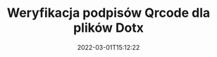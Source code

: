 ---
############################# Static ############################
layout: "auto-gen-signature"
date: 2022-03-01T15:12:22
draft: false
operation: Verify
signaturetype: Qrcode
fileformat: Dotx
productName: .NET
lang: pl
productCode: net
otherformats: pdf doc docx docm dot dotm dotx odt ott rtf xls xlsx xlsm xlsb csv ods ots xltx xltm ppt pptx pps ppsx odp otp potx potm pptm ppsm png jpg bmp gif tiff svg webp wmf
breadcrumb: Put Qrcode signature on Dotx for C#

############################# Head ############################
head_title: "Weryfikacja podpisów Qrcode dla plików Dotx przez C#"
head_description: "Użyj tylko kilku wierszy kodu .NET, aby zweryfikować dokumenty Dotx i ich podpisy Qrcode."

############################# Header ############################
title: "Weryfikacja podpisów Qrcode dla plików Dotx"
description: "Interfejs API dla .NET umożliwia weryfikację podpisów Qrcode w dokumentach Dotx. Weryfikacja podpisów elektronicznych w dokumentach Dotx może być przeprowadzona szybko i łatwo."
bg_image: "https://cms.admin.containerize.com/templates/aspose/App_Themes/V3/images/bg/header1.png"
bg_overlay: false
button:
    enable: true

############################# SubMenu ############################
submenu:
    enable: true

    left:
        img_alt: "GroupDocs.Signature for .NET"
        image: "https://cms.admin.containerize.com/templates/groupdocs/images/product-logos/90x90-noborder/groupdocs-signature-net.png"
        product: "GroupDocs.Signature"
        platform: ".NET"



############################# About ############################
about:
    enable: true
    title: "Odkryj nowe funkcje interfejsu API GroupDocs.Signature for .NET"
    content: |
        Interfejs API [GroupDocs.Signature for .NET](https://products.groupdocs.com/signature/net/) zapewnia szeroki zakres sposobów przetwarzania wielu formatów dokumentów za pomocą podpisów elektronicznych. Obsługiwanych jest wiele rodzajów podpisów cyfrowych, takich jak teksty, obrazy, certyfikaty cyfrowe, kody kreskowe, kody QR, pieczątki lub metadane. Klienci mogą dodawać, usuwać, edytować, sprawdzać lub wyszukiwać podpisy cyfrowe w plikach PDF, dokumentach MS Word, skoroszytach MS Excel, prezentacjach MS PowerPoint, plikach Adobe Photoshop i różnych formatach graficznych. Dostępna jest zadziwiająca liczba dodatkowych funkcji i ustawień.
    

############################# Steps ############################
steps:
    enable: true
    title_left: "Jak zweryfikować podpisy Qrcode w dokumencie Dotx?"
    content_left: |
        [GroupDocs.Signature for .NET](https://products.groupdocs.com/signature/net/) zawiera przydatne funkcje, takie jak weryfikacja podpisów Qrcode umieszczonych w dokumentach Dotx. Skorzystaj z tej możliwości bez implementowania dodatkowego kodu.
        
        * Po pierwsze, stwórz instancję klasy Signature, podając jako parametr konstruktora ścieżkę do dokumentu, który ma zostać zweryfikowany.
        * Po drugie, utwórz nowy obiekt VerifyOptions i skonfiguruj wszystkie wymagane właściwości.
        * Na koniec wywołaj metodę Verify obiektu Signature przekazując instancję VerifyOptions.
        * Następnie przetwórz wyniki weryfikacji.

    title_right: "wymagania systemowe"
    content_right: |
        GroupDocs.Signature for .NET są obsługiwane na wszystkich głównych platformach i systemach operacyjnych. Przed wykonaniem poniższego kodu upewnij się, że masz zainstalowane w systemie następujące wymagania wstępne.

        * Systemy operacyjne: Microsoft Windows, Linux, MacOS
        * Środowiska programistyczne: Microsoft Visual Studio, Xamarin, MonoDevelop
        * Frameworks: .NET Framework, .NET Standard, .NET Core, Mono
        * Pobierz najnowszą wersję GroupDocs.Signature for .NET z [Nuget](https://www.nuget.org/packages/groupdocs.signature)
         
    code: |
        ```csharp    
                
        // Set up input Dotx file
        string filePath = "input.dotx";

        // Instantiate Signature for input file
        using (GroupDocs.Signature.Signature signature = new GroupDocs.Signature.Signature(filePath))
        {
                //Provide verification options
                QrCodeVerifyOptions options = new QrCodeVerifyOptions()
                {
                    // process only first page
                    PagesSetup = new PagesSetup() { FirstPage = true },
                    AllPages = false,
                    // set up text match type
                    MatchType = TextMatchType.StartsWith,
                    // specify text pattern to search
                    Text = "QrCode text",
                };

                // Verify document signatures
                VerificationResult result = signature.Verify(options);

                //process result
                if (result.IsValid)
                {
                    //..
                }
        }

        ```

############################# Demos ############################
demos:
    enable: true
    title: "Podpisywanie za pomocą podpisów Qrcode Demo na żywo"
    content: |
       Dodaj różne podpisy elektroniczne do pliku Dotx już teraz, odwiedzając witrynę [GroupDocs.Signature App](https://products.groupdocs.app/signature/family).          

############################# More Formats ############################
more_formats:
    enable: true
    title: "Zweryfikuj inne podpisy Qrcode za pomocą C#"
    content: |
        "Weryfikacja podpisów elektronicznych złożonych w różnych dokumentach. Sprawdź jakość podpisów w popularnych formatach plików, jak pokazano poniżej."
    format: 
       
       
back_to_top:
    enable: true
---